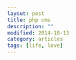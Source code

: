 ```yaml
---
layout: post
title: php cms
description: ""
modified: 2014-10-13
category: articles
tags: [life, love]
---
```



